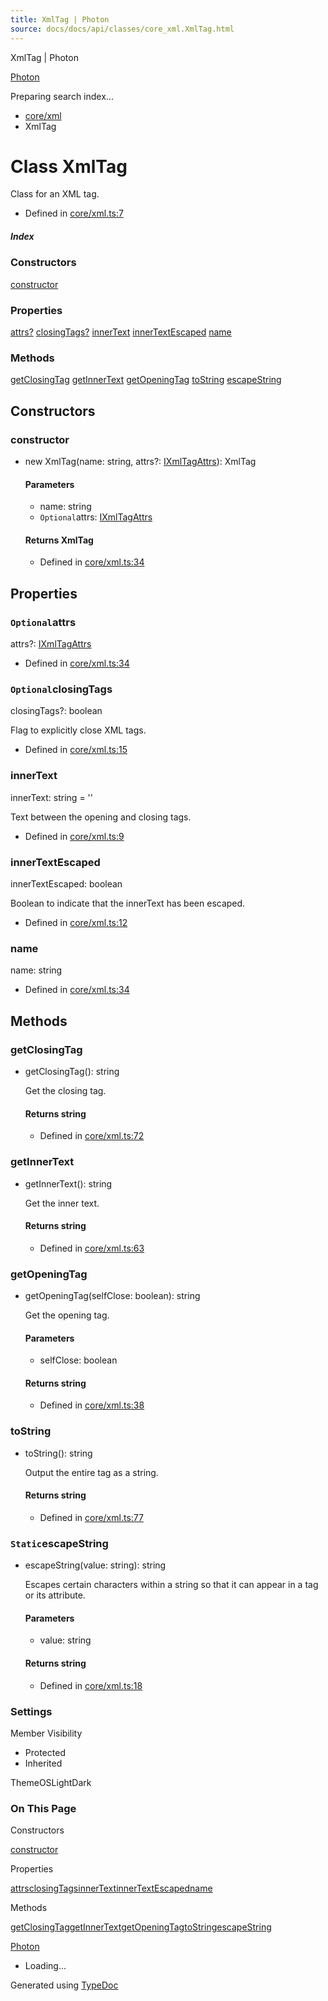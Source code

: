 ```yaml
---
title: XmlTag | Photon
source: docs/docs/api/classes/core_xml.XmlTag.html
---
```


XmlTag | Photon

[Photon](../index.html)




Preparing search index...

* [core/xml](../modules/core_xml.html)
* XmlTag

# Class XmlTag

Class for an XML tag.

* Defined in [core/xml.ts:7](https://github.com/mwhite454/photon/blob/main/packages/photon/src/core/xml.ts#L7)

##### Index

### Constructors

[constructor](#constructor)

### Properties

[attrs?](#attrs)
[closingTags?](#closingtags)
[innerText](#innertext)
[innerTextEscaped](#innertextescaped)
[name](#name)

### Methods

[getClosingTag](#getclosingtag)
[getInnerText](#getinnertext)
[getOpeningTag](#getopeningtag)
[toString](#tostring)
[escapeString](#escapestring)

## Constructors

### constructor

* new XmlTag(name: string, attrs?: [IXmlTagAttrs](../interfaces/core_xml.IXmlTagAttrs.html)): XmlTag

  #### Parameters

  + name: string
  + `Optional`attrs: [IXmlTagAttrs](../interfaces/core_xml.IXmlTagAttrs.html)

  #### Returns XmlTag

  + Defined in [core/xml.ts:34](https://github.com/mwhite454/photon/blob/main/packages/photon/src/core/xml.ts#L34)

## Properties

### `Optional`attrs

attrs?: [IXmlTagAttrs](../interfaces/core_xml.IXmlTagAttrs.html)

* Defined in [core/xml.ts:34](https://github.com/mwhite454/photon/blob/main/packages/photon/src/core/xml.ts#L34)

### `Optional`closingTags

closingTags?: boolean

Flag to explicitly close XML tags.

* Defined in [core/xml.ts:15](https://github.com/mwhite454/photon/blob/main/packages/photon/src/core/xml.ts#L15)

### innerText

innerText: string = ''

Text between the opening and closing tags.

* Defined in [core/xml.ts:9](https://github.com/mwhite454/photon/blob/main/packages/photon/src/core/xml.ts#L9)

### innerTextEscaped

innerTextEscaped: boolean

Boolean to indicate that the innerText has been escaped.

* Defined in [core/xml.ts:12](https://github.com/mwhite454/photon/blob/main/packages/photon/src/core/xml.ts#L12)

### name

name: string

* Defined in [core/xml.ts:34](https://github.com/mwhite454/photon/blob/main/packages/photon/src/core/xml.ts#L34)

## Methods

### getClosingTag

* getClosingTag(): string

  Get the closing tag.

  #### Returns string

  + Defined in [core/xml.ts:72](https://github.com/mwhite454/photon/blob/main/packages/photon/src/core/xml.ts#L72)

### getInnerText

* getInnerText(): string

  Get the inner text.

  #### Returns string

  + Defined in [core/xml.ts:63](https://github.com/mwhite454/photon/blob/main/packages/photon/src/core/xml.ts#L63)

### getOpeningTag

* getOpeningTag(selfClose: boolean): string

  Get the opening tag.

  #### Parameters

  + selfClose: boolean

  #### Returns string

  + Defined in [core/xml.ts:38](https://github.com/mwhite454/photon/blob/main/packages/photon/src/core/xml.ts#L38)

### toString

* toString(): string

  Output the entire tag as a string.

  #### Returns string

  + Defined in [core/xml.ts:77](https://github.com/mwhite454/photon/blob/main/packages/photon/src/core/xml.ts#L77)

### `Static`escapeString

* escapeString(value: string): string

  Escapes certain characters within a string so that it can appear in a tag or its attribute.

  #### Parameters

  + value: string

  #### Returns string

  + Defined in [core/xml.ts:18](https://github.com/mwhite454/photon/blob/main/packages/photon/src/core/xml.ts#L18)

### Settings

Member Visibility

* Protected
* Inherited

ThemeOSLightDark

### On This Page

Constructors

[constructor](#constructor)

Properties

[attrs](#attrs)[closingTags](#closingtags)[innerText](#innertext)[innerTextEscaped](#innertextescaped)[name](#name)

Methods

[getClosingTag](#getclosingtag)[getInnerText](#getinnertext)[getOpeningTag](#getopeningtag)[toString](#tostring)[escapeString](#escapestring)

[Photon](../index.html)

* Loading...

Generated using [TypeDoc](https://typedoc.org/)
